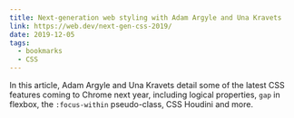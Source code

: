 ```yaml
---
title: Next-generation web styling with Adam Argyle and Una Kravets
link: https://web.dev/next-gen-css-2019/
date: 2019-12-05
tags:
  - bookmarks
  - CSS
---
```


In this article, Adam Argyle and Una Kravets detail some of the latest CSS features coming to Chrome next year, including logical properties, `gap` in flexbox, the `:focus-within` pseudo-class, CSS Houdini and more.
